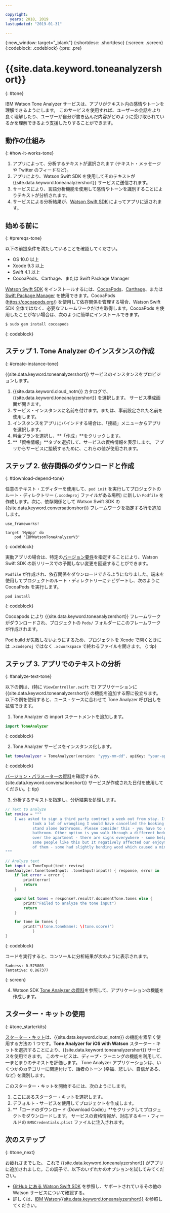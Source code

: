 ```yaml
---

copyright:
  years: 2018, 2019
lastupdated: "2019-01-31"

---
```


{:new_window: target="_blank"}
{:shortdesc: .shortdesc}
{:screen: .screen}
{:codeblock: .codeblock}
{:pre: .pre}

# {{site.data.keyword.toneanalyzershort}}
{: #tone}

IBM Watson Tone Analyzer サービスは、アプリがテキスト内の感情やトーンを理解できるようにします。 このサービスを使用すれば、ユーザーの会話をより良く理解したり、ユーザーが自分が書き込んだ内容がどのように受け取られているかを理解できるよう支援したりすることができます。

## 動作の仕組み
{: #how-it-works-tone}

1. アプリによって、分析するテキストが選択されます (テキスト・メッセージや Twitter のフィードなど)。
2. アプリにより、Watson Swift SDK を使用してそのテキストが {{site.data.keyword.toneanalyzershort}} サービスに送信されます。
3. サービスにより、言語分析機能を使用して感情やトーンを識別することによりテキストが分析されます。
4. サービスによる分析結果が、[Watson Swift SDK](https://github.com/watson-developer-cloud/swift-sdk) によってアプリに返されます。

## 始める前に
{: #prereqs-tone}

以下の前提条件を満たしていることを確認してください。

* OS 10.0 以上
* Xcode 9.3 以上
* Swift 4.1 以上
* CocoaPods、Carthage、または Swift Package Manager

[Watson Swift SDK](https://github.com/watson-developer-cloud/swift-sdk) をインストールするには、[CocoaPods](https://github.com/watson-developer-cloud/swift-sdk#cocoapods)、[Carthage](https://github.com/watson-developer-cloud/swift-sdk#carthage)、または[Swift Package Manager](https://github.com/watson-developer-cloud/swift-sdk#swift-package-manager) を使用できます。CocoaPods (https://cocoapods.org/) を使用して依存関係を管理する場合、Watson Swift SDK 全体ではなく、必要なフレームワークだけを取得します。CocoaPods を使用したことがない場合は、次のように簡単にインストールできます。

```bash
$ sudo gem install cocoapods
```
{: codeblock}

## ステップ 1. Tone Analyzer のインスタンスの作成
{: #create-instance-tone}

{{site.data.keyword.toneanalyzershort}} サービスのインスタンスをプロビジョンします。

1. {{site.data.keyword.cloud_notm}} カタログで、{{site.data.keyword.toneanalyzershort}} を選択します。 サービス構成画面が開きます。
2. サービス・インスタンスに名前を付けます。または、事前設定された名前を使用します。
3. インスタンスをアプリにバインドする場合は、「接続」メニューからアプリを選択します。
4. 料金プランを選択し、**「作成」**をクリックします。
5. **「資格情報」**タブを選択して、サービスの資格情報を表示します。 アプリからサービスに接続するために、これらの値が使用されます。

## ステップ 2. 依存関係のダウンロードと作成
{: #download-depend-tone}

任意のテキスト・エディターを使用して、`pod init` を実行してプロジェクトのルート・ディレクトリー (`.xcodeproj` ファイルがある場所) に新しい `Podfile` を作成します。次に、依存関係として Watson Swift SDK の {{site.data.keyword.conversationshort}} フレームワークを指定する行を追加します。

```pod
use_frameworks!

target 'MyApp' do
    pod 'IBMWatsonToneAnalyzerV3'
```
{: codeblock}

実動アプリの場合は、特定の[バージョン要件](https://guides.cocoapods.org/using/the-podfile.html#specifying-pod-versions)を指定することにより、Watson Swift SDK の新リリースでの予期しない変更を回避することができます。

`Podfile` が作成され、依存関係をダウンロードできるようになりました。端末を使用してプロジェクトのルート・ディレクトリーにナビゲートし、次のように CocoaPods を実行します。

```console
pod install
```
{: codeblock}

Cocoapods により {{site.data.keyword.toneanalyzershort}} フレームワークがダウンロードされ、プロジェクトの `Pods/` フォルダーにこのフレームワークが作成されます。

Pod build が失敗しないようにするため、プロジェクトを Xcode で開くときには `.xcodeproj` ではなく `.xcworkspace` で終わるファイルを開きます。
{: tip}

## ステップ 3. アプリでのテキストの分析
{: #analyze-text-tone}

以下の例は、(特に `ViewController.swift` で) アプリケーションに {{site.data.keyword.toneanalyzershort}} の機能を追加する際に役立ちます。以下の例を使用すると、ユース・ケースに合わせて Tone Analyzer 呼び出しを拡張できます。

1. Tone Analyzer の import ステートメントを追加します。
    
  ```swift
  import ToneAnalyzer
  ```
  {: codeblock}

2. Tone Analyzer サービスをインスタンス化します。
  ```swift
  let toneAnalyzer = ToneAnalyzer(version: "yyyy-mm-dd", apiKey: "your-api-key-here")
  ```
  {: codeblock}

  [バージョン・パラメーターの資料](https://cloud.ibm.com/apidocs/tone-analyzer#versioning)を確認するか、{site.data.keyword.conversationshort}} サービスが作成された日付を使用してください。{: tip}

3. 分析するテキストを指定し、分析結果を処理します。
  ```swift
  // Text to analyze
  let review = """
      I was asked to sign a third party contract a week out from stay. If it wasn't an 8 person group that
              took a lot of wrangling I would have cancelled the booking straight away. Bathrooms - there are no
              stand alone bathrooms. Please consider this - you have to clear out the main bedroom to use that
              bathroom. Other option is you walk through a different bedroom to get to its en-suite. Signs all
              over the apartment - there are signs everywhere - some helpful - some telling you rules. Perhaps
              some people like this but It negatively affected our enjoyment of the accommodation. Stairs - lots
              of them - some had slightly bending wood which caused a minor injury.
  """

  // Analyze text
  let input = ToneInput(text: review)
  toneAnalyzer.tone(toneInput: .toneInput(input)) { response, error in
      if let error = error {
          print(error)
          return
      }

      guard let tones = response?.result?.documentTone.tones else {
          print("Failed to analyze the tone input")
          return
      }

      for tone in tones {
          print("\(tone.toneName): \(tone.score)")
              }
  }
  ```
  {: codeblock}

  コードを実行すると、コンソールに分析結果が次のように表示されます。
  ```
  Sadness: 0.575803
  Tentative: 0.867377
  ```
  {: screen}

4. Watson SDK [Tone Analyzer の資料](https://watson-developer-cloud.github.io/swift-sdk/services/ToneAnalyzerV3/index.html)を参照して、アプリケーションの機能を作成します。

## スターター・キットの使用
{: #tone_starterkits}

[スターター・キット](https://cloud.ibm.com/developer/appledevelopment/starter-kits)は、{{site.data.keyword.cloud_notm}} の機能を素早く使用する方法の 1 つです。**Tone Analyzer for iOS with Watson** スターター・キットを選択することにより、{{site.data.keyword.toneanalyzershort}} サービスを使用できます。 このサービスは、ディープ・ラーニングの機能を利用して、一まとまりのテキストを評価します。 Tone Analyzer アプリケーションは、いくつかのカテゴリーに関連付けて、話者のトーン (幸福、悲しい、自信がある、など) を識別します。

このスターター・キットを開始するには、次のようにします。

1. [ここ](https://cloud.ibm.com/developer/appledevelopment/starter-kits/tone-analyzer-for-ios-with-watson)にあるスターター・キットを選択します。
2. デフォルト・サービスを使用してプロジェクトを作成します。
3. **「コードのダウンロード (Download Code)」**をクリックしてプロジェクトをダウンロードします。 サービスの資格情報が、対応するキー・フィールドの `BMSCredentials.plist` ファイルに注入されます。

## 次のステップ
{: #tone_next}

お疲れさまでした。 これで {{site.data.keyword.toneanalyzershort}} がアプリに追加されました。この調子で、以下のいずれかのオプションを試してみてください。

* [GitHub にある Watson Swift SDK](https://github.com/watson-developer-cloud/swift-sdk) を参照し、サポートされているその他の Watson サービスについて確認する。
* 詳しくは、[IBM Watson{{site.data.keyword.toneanalyzershort}}](https://www.ibm.com/watson/services/tone-analyzer/) を参照してください。
